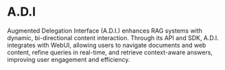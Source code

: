 # A.D.I
Augmented Delegation Interface (A.D.I.) enhances RAG systems with dynamic, bi-directional content interaction. Through its API and SDK, A.D.I. integrates with WebUI, allowing users to navigate documents and web content, refine queries in real-time, and retrieve context-aware answers, improving user engagement and efficiency.

